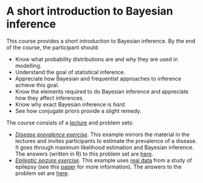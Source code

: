# A short introduction to Bayesian inference
This course provides a short introduction to Bayesian inference. By the end of the course, the participant should:

- Know what probability distributions are and why they are used in modelling.
- Understand the goal of statistical inference.
- Appreciate how Bayesian and frequentist approaches to inference achieve this goal.
- Know the elements required to do Bayesian inference and appreciate how they affect inferences.
- Know why exact Bayesian inference is *hard*.
- See how conjugate priors provide a slight remedy.

The course consists of a [lecture](./presentations/introduction_to_bayesian_inference.pdf) and problem sets:

- [*Disease prevalence exercise*](https://htmlpreview.github.io/?https://github.com/ben18785/introduction_to_bayesian_inference/blob/main/problem_sets/problem_disease_prevalence.nb.html). This example mirrors the material in the lectures and invites participants to estimate the prevalence of a disease. It goes through maximum likelihood estimation and Bayesian inference. The answers (written in R) to this problem set are [here](https://htmlpreview.github.io/?https://github.com/ben18785/introduction_to_bayesian_inference/blob/main/problem_sets/answers/answer_disease_prevalence.nb.html).
- [*Epileptic seizure exercise*](https://htmlpreview.github.io/?https://github.com/ben18785/introduction_to_bayesian_inference/blob/main/problem_sets/problem_epilepsy.nb.html). This example uses [real data](./problem_sets/data/conjugate_epil.csv) from a study of epilepsy (see this [paper](https://pubmed.ncbi.nlm.nih.gov/2242408/) for more information). The answers to the problem set are [here](https://htmlpreview.github.io/?https://github.com/ben18785/introduction_to_bayesian_inference/blob/main/problem_sets/answers/answer_epilepsy.nb.html).
